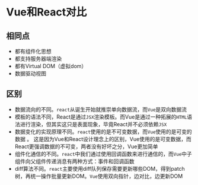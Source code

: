 # Vue和React对比

## 相同点
* 都有组件化思想
* 都支持服务器端渲染
* 都有Virtual DOM（虚拟dom）
* 数据驱动视图

## 区别
* 数据流向的不同。`react`从诞生开始就推崇单向数据流，而`Vue`是双向数据流
* 模板的语法不同，React是通过`JSX`渲染模板。而Vue是通过一种拓展的`HTML`语法进行渲染，但其实这只是表面现象，毕竟React并不必须依赖`JSX`
* 数据变化的实现原理不同。`react`使用的是不可变数据，而`Vue`使用的是可变的数据 。 这是因为Vue和React设计理念上的区别，Vue使用的是可变数据，而React更强调数据的不可变，两者没有好坏之分，Vue更加简单
* 组件化通信的不同。`react`中我们通过使用回调函数来进行通信的，而`Vue`中子组件向父组件传递消息有两种方式：事件和回调函数
* diff算法不同。`react`主要使用diff队列保存需要更新哪些DOM，得到patch树，再统一操作批量更新DOM。`Vue`使用双向指针，边对比，边更新DOM
